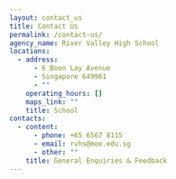 ```yaml
---
layout: contact_us
title: Contact Us
permalink: /contact-us/
agency_name: River Valley High School
locations:
  - address:
      - 6 Boon Lay Avenue
      - Singapore 649961
      - ""
    operating_hours: []
    maps_link: ""
    title: School
contacts:
  - content:
      - phone: +65 6567 8115
      - email: rvhs@moe.edu.sg
      - other: ""
    title: General Enquiries & Feedback
---
```

